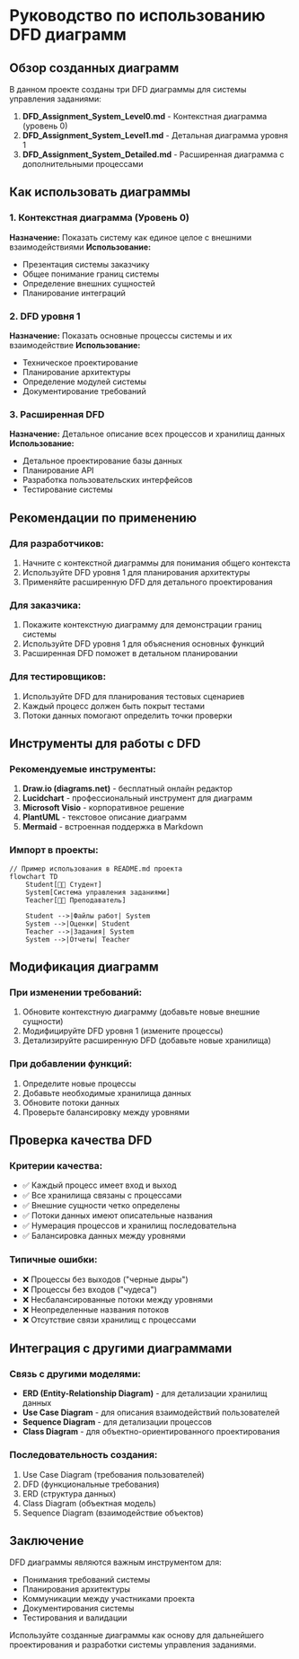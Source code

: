 # Руководство по использованию DFD диаграмм

## Обзор созданных диаграмм

В данном проекте созданы три DFD диаграммы для системы управления заданиями:

1. **DFD_Assignment_System_Level0.md** - Контекстная диаграмма (уровень 0)
2. **DFD_Assignment_System_Level1.md** - Детальная диаграмма уровня 1
3. **DFD_Assignment_System_Detailed.md** - Расширенная диаграмма с дополнительными процессами

## Как использовать диаграммы

### 1. Контекстная диаграмма (Уровень 0)
**Назначение:** Показать систему как единое целое с внешними взаимодействиями
**Использование:**
- Презентация системы заказчику
- Общее понимание границ системы
- Определение внешних сущностей
- Планирование интеграций

### 2. DFD уровня 1
**Назначение:** Показать основные процессы системы и их взаимодействие
**Использование:**
- Техническое проектирование
- Планирование архитектуры
- Определение модулей системы
- Документирование требований

### 3. Расширенная DFD
**Назначение:** Детальное описание всех процессов и хранилищ данных
**Использование:**
- Детальное проектирование базы данных
- Планирование API
- Разработка пользовательских интерфейсов
- Тестирование системы

## Рекомендации по применению

### Для разработчиков:
1. Начните с контекстной диаграммы для понимания общего контекста
2. Используйте DFD уровня 1 для планирования архитектуры
3. Применяйте расширенную DFD для детального проектирования

### Для заказчика:
1. Покажите контекстную диаграмму для демонстрации границ системы
2. Используйте DFD уровня 1 для объяснения основных функций
3. Расширенная DFD поможет в детальном планировании

### Для тестировщиков:
1. Используйте DFD для планирования тестовых сценариев
2. Каждый процесс должен быть покрыт тестами
3. Потоки данных помогают определить точки проверки

## Инструменты для работы с DFD

### Рекомендуемые инструменты:
1. **Draw.io (diagrams.net)** - бесплатный онлайн редактор
2. **Lucidchart** - профессиональный инструмент для диаграмм
3. **Microsoft Visio** - корпоративное решение
4. **PlantUML** - текстовое описание диаграмм
5. **Mermaid** - встроенная поддержка в Markdown

### Импорт в проекты:
```mermaid
// Пример использования в README.md проекта
flowchart TD
    Student[👨‍🎓 Студент]
    System[Система управления заданиями]
    Teacher[👩‍🏫 Преподаватель]
    
    Student -->|Файлы работ| System
    System -->|Оценки| Student
    Teacher -->|Задания| System
    System -->|Отчеты| Teacher
```

## Модификация диаграмм

### При изменении требований:
1. Обновите контекстную диаграмму (добавьте новые внешние сущности)
2. Модифицируйте DFD уровня 1 (измените процессы)
3. Детализируйте расширенную DFD (добавьте новые хранилища)

### При добавлении функций:
1. Определите новые процессы
2. Добавьте необходимые хранилища данных
3. Обновите потоки данных
4. Проверьте балансировку между уровнями

## Проверка качества DFD

### Критерии качества:
- ✅ Каждый процесс имеет вход и выход
- ✅ Все хранилища связаны с процессами
- ✅ Внешние сущности четко определены
- ✅ Потоки данных имеют описательные названия
- ✅ Нумерация процессов и хранилищ последовательна
- ✅ Балансировка данных между уровнями

### Типичные ошибки:
- ❌ Процессы без выходов ("черные дыры")
- ❌ Процессы без входов ("чудеса")
- ❌ Несбалансированные потоки между уровнями
- ❌ Неопределенные названия потоков
- ❌ Отсутствие связи хранилищ с процессами

## Интеграция с другими диаграммами

### Связь с другими моделями:
- **ERD (Entity-Relationship Diagram)** - для детализации хранилищ данных
- **Use Case Diagram** - для описания взаимодействий пользователей
- **Sequence Diagram** - для детализации процессов
- **Class Diagram** - для объектно-ориентированного проектирования

### Последовательность создания:
1. Use Case Diagram (требования пользователей)
2. DFD (функциональные требования)
3. ERD (структура данных)
4. Class Diagram (объектная модель)
5. Sequence Diagram (взаимодействие объектов)

## Заключение

DFD диаграммы являются важным инструментом для:
- Понимания требований системы
- Планирования архитектуры
- Коммуникации между участниками проекта
- Документирования системы
- Тестирования и валидации

Используйте созданные диаграммы как основу для дальнейшего проектирования и разработки системы управления заданиями.
